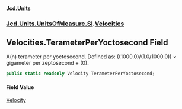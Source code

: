 #### [Jcd.Units](index.md 'index')
### [Jcd.Units.UnitsOfMeasure.SI](Jcd.Units.UnitsOfMeasure.SI.md 'Jcd.Units.UnitsOfMeasure.SI').[Velocities](Velocities.md 'Jcd.Units.UnitsOfMeasure.SI.Velocities')

## Velocities.TerameterPerYoctosecond Field

A(n) terameter per yoctosecond. Defined as: ((1000.0)/(1.0/1000.0)) × gigameter per zeptosecond + (0).

```csharp
public static readonly Velocity TerameterPerYoctosecond;
```

#### Field Value
[Velocity](Velocity.md 'Jcd.Units.UnitTypes.Velocity')